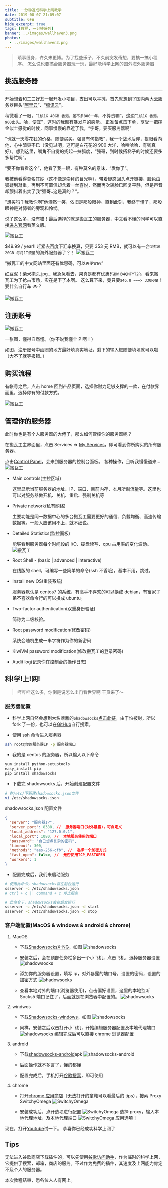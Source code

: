 ```yaml
---
title: 一分钟速成科学上网教学
date: 2019-08-07 21:09:07
subtitle: GFW
hide_excerpt: true
tags: [教程, 一分钟系列]
banner: ../images/wallhaven3.png
photos:
  - ../images/wallhaven3.png
---
```


> 琐事缠身，许久未更博。为了找些乐子，不久前突发奇想，要搞一搞小程序。
> 怎么说也要搞台服务器玩一玩，最好能科学上网的国外海外服务器

<!-- more -->

## 挑选服务器

---

开始想着和二三好友一起开发小项目，支出可以平摊，首先就想到了国内两大云服务器巨头“<u>[阿里云](https://cn.aliyun.com/)</u>”、“<u>[腾讯云](https://cloud.tencent.com/)</u>”。

稍微看了一眼，“`1核1G 40GB 香港，差不多800一年`，不算贵嘛”，这边“`1核1G 香港，900出头`。哈，便宜”，这时的我颇有暴发户的感觉。
正准备点击下单，享受一把挥金似土感觉的时候，同事慢慢的靠近了我，“宇哥，要买服务器啊”

“也就一天零花钱的价格，随便买买。强哥有何指教”，我一个战术后仰，搭眼看向他，心中暗爽不已（没见过吧，这可是白花花的 900 大洋，哈哈哈哈，有钱真好）。想到这里，嘴角不自觉的扬起一抹弧度，“强哥，到时候搭梯子的时候还要多多帮忙啊”。

“要不你看看这个”，他看了我一眼，有种莫名的意味，“发你了”。

我被他看得莫名其妙（这不像是崇拜的目光啊），带着疑惑回头点开链接，脸色由狐疑到凝重，再到不可置信却含着一丝喜悦，然而再次转脸已回复平静，但是声音却颤抖着出卖了我“强哥..这是真的？”。

“想买吗？我教你啊”他洒然一笑，依旧是那般眼神。直到此刻，我终于懂了，那股眼神是对弱者的旁观和怜悯。

说了这么多，没有错！最后选择的就是<u>[搬瓦工](https://bwg.net/)</u>的服务器，中文看不懂的同学可以直接<u>[进入官网](https://bwh88.net/)</u>看英文版。

![搬瓦工](https://ws1.sinaimg.cn/large/006665PZgy1g5ri7ptm3oj30sy0mxdhj.jpg "搬瓦工产品界面")

\$49.99 / year!! 赶紧去百度下汇率换算，只要 353 元 RMB，就可以有一台`1核1G 20GB 每月1T流量`的海外服务器了？！
![搬瓦工](https://ws1.sinaimg.cn/large/006665PZgy1g5riol9ldfj30f205874c.jpg "百度汇率换算")

“搬瓦工的中文网站里面还有优惠码，可以`再便宜6%`”

红豆泥！柴犬抱头.jpg... 我急急看去，果真是都有优惠码`BWH34QMFYT2R`，看来搬瓦工为了抢占市场，实在是下了本啊。
这么算下来，竟只要`$46.8 ===> 330RMB`！要什么自行车 🚲？

![搬瓦工](https://ws1.sinaimg.cn/large/006665PZgy1g5riypvnthj30rd0c3dg9.jpg "搬瓦工付款界面")

## 注册账号

![搬瓦工](https://ws1.sinaimg.cn/large/006665PZgy1g5rj5o8k32j30sc0o278q.jpg "注册页面")

一张图，懂得自然懂。（你不说我懂个 P 啊！）

如图，注册账号中画圈的地方最好填真实地址，剩下的输入框随便填填就可以啦（大不了就等报错..）

## 购买流程

有帐号之后，点击 home 回到产品页面，选择你财力足够支撑的一款，在付款界面里，选择你有的付款方式。

![搬瓦工](https://ws1.sinaimg.cn/large/006665PZgy1g5rjcp083dj30i9053jrd.jpg "付款页面")

## 管理你的服务器

此时你也是有个人服务器的大佬了，那么如何管控你的服务器呢？

在搬瓦工主界面里，点击 Services => <u>[My Services](https://bwh88.net/clientarea.php?action=products)</u>，即可看到你所购买的所有服务器。

点击<u>[Control Panel](https://kiwivm.64clouds.com/main.php)</u>，会来到服务器的控制台面板。
各种操作，且听我慢慢道来...
![搬瓦工](http://ww1.sinaimg.cn/large/006665PZgy1g5s86a10hjj32ak14i11i.jpg "服务器控制面板")

- Main controls(主控区域)

  这里显示当前服务器的地址、IP、端口、目前内存、本月所剩流量等。这里也可以对服务器做开机、关机、重启、强制关机等

- Private network(私有网络)

  主要功能是同一数据中心的多台搬瓦工需要更好的通信、负载均衡、高速传输数据等。一般人应该用不上，就不细说。

- Detailed Statistics(监控面板)

  能够看到服务器每个时间段的 I/O、硬盘读写、cpu 占用率的变化波动。
  ![搬瓦工](http://ww1.sinaimg.cn/large/006665PZgy1g5s9e2d9j7j32j20w0q91.jpg "服务器波动")

- Root Shell - (basic | advanced | interactive)

  在线版的 shell，可编写一些简单的命令(ssh 不香哦)，基本不用，跳过。

- Install new OS(重装系统)

  服务器默认是 centos7 的系统，有高手不喜欢的可以换成 debian，有富家子弟不喜欢命令行的可以换成 ubuntu。

- Two-factor authentication(双重身份验证)

  简称为二级校验。

- Root password modification(修改密码)

  系统会随机生成一串字符作为你的新密码

- KiwiVM password modification(修改搬瓦工的登录密码)

- Audit log(记录你在控制台的操作日志)

## 科!学!上!网!

> 哔哔哔这么多，你倒是说怎么出门看世界啊
> 干货来了～

### 服务器配置

- 科学上网自然会想到大名鼎鼎的`Shadowsocks`<u>[点击此链](https://github.com/elegantYU/shadowsocks)</u>，由于怕被封，所以 fork 了一份，也可以在<u>[GitHub](https://github.com)</u>自行搜索。

- 使用 ssh 命令进入服务器

```bash
ssh root@你的服务器IP -p 服务器端口
```

- 我的是 centos 的服务器，所以输入以下命令

```bash
yum install python-setuptools
easy_install pip
pip install shadowsocks
```

- 下载完 shadowsocks 后，开始创建配置文件

```bash
# 在/etc/下新建shadowsocks.json文件
vi /etc/shadowsocks.json
```

shadowsocks.json 配置文件

```json
{
  "server": "服务器IP",
  "server_port": 8388, //  服务器端口(对外暴露)，可自定义
  "local_address": "127.0.0.1",
  "local_port": 1080, //  本地服务使用的端口
  "password": "自己想点复杂的密码",
  "timeout": 300,
  "methods": "aes-256-cfb", //  选择一个加密方式
  "fast_open": false, //  是否使用TCP_FASTOPEN
  "workers": 1
}
```

- 配置完成后，我们来启动服务

```bash
# 使用此命令，shadowsocks将在前台运行
ssserver -c /etc/shadowsocks.json
# ctrl + c || command + c 停止服务
```

```bash
# 此命令下，shadowsocks会在后台运行
ssserver -c /etc/shadowsocks.json -d start
ssserver -c /etc/shadowsocks.json -d stop
```

### 客户端配置(MacOS & windows & android & chrome)

1. MacOS

   - 下载<u>[ShadowsocksX-NG](https://github.com/shadowsocks/ShadowsocksX-NG/releases)</u>，如图
     ![shadowsocks](http://ww1.sinaimg.cn/large/006665PZgy1g5sfg2u53hj31l010ate4.jpg "mac工具")

   - 安装之后，会在顶部任务栏多出一个小飞机，点击飞机，选择服务器设置
     ![shadowsocks](http://ww1.sinaimg.cn/large/006665PZgy1g5sfk26h91j30u00oiqkb.jpg "mac工具")

   - 添加你的服务器设置，填写 ip，对外暴露的端口号，设置的密码，设置的加密方式
     ![shadowsocks](http://ww1.sinaimg.cn/large/006665PZgy1g5sgtuzzb8j30uy0hy762.jpg "mac工具")

   - 查看本地对外的端口(浏览器使用)，点击偏好设置，这里的本地监听 Socks5 端口记住了，后面就是在浏览器中配置的。
     ![shadowsocks](http://ww1.sinaimg.cn/large/006665PZgy1g5tkmumty2j30qo0mg777.jpg "mac工具")

2. windwos

   - 下载<u>[Shadowsocks-windows](https://github.com/shadowsocks/shadowsocks-windows/releases)</u>，如图
     ![shadowsocks](https://ws1.sinaimg.cn/large/006665PZly1g5ueft87rrj30rb0njwfm.jpg "windows工具")

   - 同样，安装之后双击打开小飞机，开始编辑服务器配置及本地代理端口
     ![shadowsocks](https://ws1.sinaimg.cn/large/006665PZly1g5ueis02oqj30cx0d70sx.jpg "windows工具")
     编辑完成后可以直接 chrome 浏览器配置

3. android

   - 下载<u>[shadowsocks-android](https://github.com/shadowsocks/shadowsocks-android/releases)</u>apk
     ![shadowsocks-android](https://ws1.sinaimg.cn/large/006665PZly1g5uf3446cjj30r60jhjsg.jpg "shadowsocks-android")

   - 后面操作就不多言了，懂的都懂

   - 配置完成后，手机打开<u>[谷歌搜索](https://www.google.com)</u>，即可使用

4. chrome

   - 打开<u>[chrome 应用商店](https://chrome.google.com/webstore/category/extensions?hl=zh-CN)</u>（无法打开的童鞋可以看最后的 tips），搜索 Proxy SwitchyOmega
     ![SwitchyOmega](https://ws1.sinaimg.cn/large/006665PZly1g5ueoo2jlwj30tl0neq4a.jpg "SwitchyOmega")

   - 安装成功后，点开选项进行配置
     ![SwitchyOmega](https://ws1.sinaimg.cn/large/006665PZly1g5uer6yrpgj305a072jrc.jpg "SwitchyOmega")
     选择 proxy，输入本地代理地址，及本地代理端口
     ![SwitchyOmega](https://ws1.sinaimg.cn/large/006665PZly1g5ueuduracj30x90ddaap.jpg "SwitchyOmega")
     应用选项！

现在，打开[Youtube](https://www.youtube.com/)试一下。
恭喜你已经成功科学上网了

## Tips

无法进入谷歌商店下载插件的，可以先使用<u>[谷歌访问助手](https://chrome.zzzmh.cn/info?token=gocklaboggjfkolaknpbhddbaopcepfp)</u>，作为临时的科学上网，它提供了搜索，邮箱，商店的服务。不过作为免费的插件，其速度及上网能力肯定不及个人的服务器。

本次教程结束，愿各位人人有网上。
